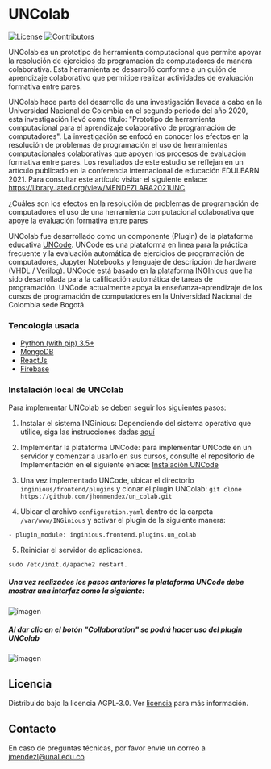 # UNColab

[![License](https://img.shields.io/github/license/JuezUN/INGInious?style=plastic)][license_url]
[![Contributors](https://img.shields.io/github/contributors/JuezUN/INGInious?style=plastic)][contributors_url]

UNColab es un prototipo de herramienta computacional que permite apoyar la resolución de ejercicios de programación de computadores de manera colaborativa. Esta herramienta se desarrolló conforme a un guión de aprendizaje colaborativo que permitipe realizar actividades de evaluación formativa entre pares.

UNColab hace parte del desarrollo de una investigación llevada a cabo en la Universidad Nacional de Colombia en el segundo periodo del año 2020, esta investigación llevó como título: "Prototipo de herramienta computacional para el aprendizaje colaborativo de programación de computadores". La investigación se enfocó en conocer los efectos en la resolución de problemas de programación el uso de herramientas computacionales colaborativas que apoyen los procesos de evaluación formativa entre pares. Los resultados de este estudio se reflejan en un artículo publicado en la conferencia internacional de educación EDULEARN 2021. Para consultar este artículo visitar el siguiente enlace: https://library.iated.org/view/MENDEZLARA2021UNC


¿Cuáles son los efectos en la resolución de problemas de programación de computadores el uso de una herramienta computacional colaborativa que apoye la evaluación formativa entre pares


UNColab fue desarrollado como un componente (Plugin) de la plataforma educativa [UNCode](https://juezun.github.io/). UNCode es una plataforma en línea para la práctica frecuente y la evaluación automática de ejercicios de programación de computadores, Jupyter Notebooks y lenguaje de descripción de hardware (VHDL / Verilog). UNCode está basado en la plataforma [INGInious](https://docs.inginious.org/) que ha sido desarrollada para la calificación automática de tareas de programación. UNCode actualmente apoya la enseñanza-aprendizaje de los cursos de programación de computadores en la Universidad Nacional de Colombia sede Bogotá.


### Tencología usada

- [Python (with pip) 3.5+][python_url]
- [MongoDB][mongo_url]
- [ReactJs][react_url]
- [Firebase][firebase_url]

### Instalación local de UNColab

Para implementar UNColab se deben seguir los siguientes pasos:

1. Instalar el sistema INGinious: Dependiendo del sistema operativo que utilice, siga las instrucciones dadas [aquí](https://docs.inginious.org/en/v0.5/install_doc/installation.html)

2. Implementar la plataforma UNCode: para implementar UNCode en un servidor y comenzar a usarlo en sus cursos, consulte el repositorio de Implementación en el siguiente enlace: [Instalación UNCode](https://github.com/JuezUN/Deployment)

3. Una vez implementado UNCode, ubicar el directorio `inginious/frontend/plugins` y clonar el plugin UNColab: `git clone https://github.com/jhonmendex/un_colab.git`

4. Ubicar el archivo `configuration.yaml` dentro de la carpeta `/var/www/INGinious` y activar el plugin de la siguiente manera:

```
- plugin_module: inginious.frontend.plugins.un_colab
```

5. Reiniciar el servidor de aplicaciones.

```
sudo /etc/init.d/apache2 restart.
```

##### Una vez realizados los pasos anteriores la plataforma UNCode debe mostrar una interfaz como la siguiente:

![imagen](https://firebasestorage.googleapis.com/v0/b/un-colab-chat.appspot.com/o/UNColabimage1.png?alt=media&token=9602dbbd-8e75-4972-9cad-070e7391c934)

##### Al dar clic en el botón **"Collaboration"** se podrá hacer uso del plugin UNColab

![imagen](https://firebasestorage.googleapis.com/v0/b/un-colab-chat.appspot.com/o/UNColabimage2.png?alt=media&token=3c860c6d-191f-4b0a-829d-898158250494)

## Licencia

Distribuido bajo la licencia AGPL-3.0. Ver [licencia][license_url] para más información.

## Contacto

En caso de preguntas técnicas, por favor envíe un correo a <jmendezl@unal.edu.co>

[license_url]: https://github.com/jhonmendex/un_colab/blob/master/LICENSE
[contributors_url]: https://github.com/jhonmendex/un_colab/blob/master/LICENSE
[mongo_url]: https://www.mongodb.com/
[python_url]: https://www.python.org/
[react_url]: https://es.reactjs.org/
[firebase_url]: https://firebase.google.com/
